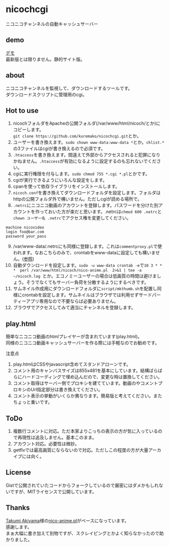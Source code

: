 # nicochcgi
ニコニコチャンネルの自動キャッシュサーバー

## demo
[デモ](https://nicocache.github.io/play.html#0)  
最新版とは限りません。静的サイト版。

## about
ニコニコチャンネルを監視して、ダウンロードするツールです。  
ダウンロードスクリプトに管理用のcgi。

## Hot to use
1. nicochフォルダをApacheの公開フォルダ(/var/www/html/nicoch/とか)にコピーします。  
```git clone https://github.com/kuremako/nicochcgi.git```とか。
2. ユーザーを書き換えます。```sudo chown www-data:www-data *```とか。```chlist.*```の3ファイルはcgiが書き換えるので必須です。
3. ```.htaccess```を書き換えます。間違えて外部からアクセスされると犯罪になりかねません。```.htaccess```が有効になるように設定するのも忘れないでください。
4. cgiに実行権限を付与します。```sudo chmod 755 *.cgi *.pl```とかです。
5. cgiが実行できるようにいろんな設定をします。
6. cpanを使って依存ライブラリをインストールします。
7. ```nicoch.conf```を書き換えてダウンロードフォルダを設定します。フォルダはhttpの公開フォルダ外で構いません。ただしcgiが読める場所で。
8. ```.netrc```にニコニコ動画のアカウントを登録します。パスワードを分けた別アカウントを作っておいた方が楽だと思います。.netrcは```chmod 600 .netrc```と```chown ユーザー名 .netrc```でアクセス権を変更してください。
```
machine nicovideo
login foo@bar.com
password your_pass
```
9. /var/www-data/.netrcにも同様に登録します。これは```commentproxy.pl```で使われます。なおこちらのみで、crontabをwww-dataに設定しても構いません。([参照](https://askubuntu.com/questions/189189/how-to-run-crontab-as-userwww-data))
10. 自動ダウンロードを設定します。```sudo -u www-data crontab -e```で```10 3 * * *  perl /var/www/html/nicoch/nico-anime.pl  2>&1 | tee -a ~/nicoch.log ```とか。エコノミーユーザーの場合は低画質の時間は避けましょう。そうでなくてもサーバー負荷を分散するようにするべきです。
11. サムネイル作成用にダウンロードフォルダに``script/mkthumb.sh``を配置し同様にcrontabを設定します。サムネイルはブラウザでは利用せずサードパーティーアプリ専用なので不要ならば必要ありません。
12. ブラウザでアクセスしてみて適当にチャンネルを登録します。

## play.html
簡単なニコニコ動画のhtmlプレイヤーが含まれています(play.html)。  
同様のニコニコ動画キャッシュサーバーを作る際には手軽なのでお勧めです。

注意点
1. play.htmlはCSSやjavascript含めてスタンドアローンです。
2. コメント用のキャンバスサイズは855x481を基本にしています。結構ばらばらにハードコーディングで埋め込んだので、変更な時は置換してください。
3. コメント取得はサーバー側でプロキシを建てています。動画のやコメントプロキシのUrl指定部分は書き換えてください。
4. コメント表示の挙動がいくらか異なります。簡易版と考えてください。またちょっと重いです。

## ToDo
1. 複数行コメントに対応。ただ本家よりこっちの表示の方が気に入っているので再現性は追及しません。基本このまま。
2. アカウント対応。必要性は微妙。
3. getflvでは最高画質にならないので対応。ただしこの程度の方が大量アーカイブには向く。

## License
Gistで公開されていたコードからフォークしているので厳密にはダメかもしれないですが、MITライセンスで公開しています。

## Thanks
[Takumi Akiyama](https://github.com/akiym)様の[nico-anime.pl](https://gist.github.com/akiym/928802)がベースになっています。  
感謝します。  
まぁ大幅に書き加えて別物ですが、スクレイピングとかよく知らなかったので助かりました。
